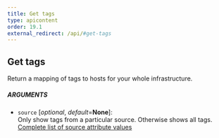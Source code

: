 ```yaml
---
title: Get tags
type: apicontent
order: 19.1
external_redirect: /api/#get-tags
---
```


## Get tags
Return a mapping of tags to hosts for your whole infrastructure.

##### ARGUMENTS
* `source` [*optional*, *default*=**None**]:  
    Only show tags from a particular source. Otherwise shows all tags.  
    [Complete list of source attribute values](/integrations/faq/list-of-api-source-attribute-value)